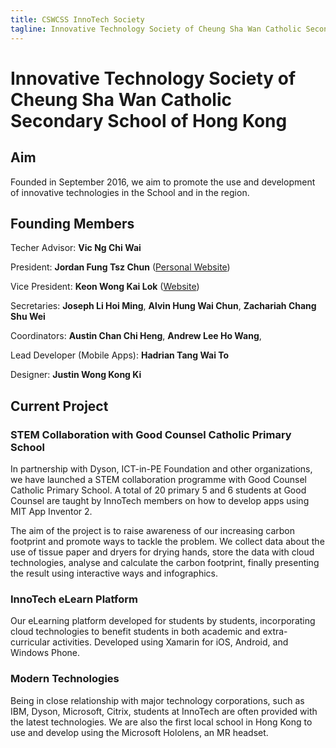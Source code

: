 ```yaml
---
title: CSWCSS InnoTech Society
tagline: Innovative Technology Society of Cheung Sha Wan Catholic Secondary School of Hong Kong.
---
```


# Innovative Technology Society of Cheung Sha Wan Catholic Secondary School of Hong Kong

## Aim

Founded in September 2016, we aim to promote the use and development of innovative technologies in the School and in the region.

## Founding Members

Techer Advisor: **Vic Ng Chi Wai**

President: **Jordan Fung Tsz Chun** ([Personal Website](http://www.jordanfung.com))

Vice President: **Keon Wong Kai Lok** ([Website](http://designheaven8.wixsite.com/lego-mania-official))

Secretaries: **Joseph Li Hoi Ming**, **Alvin Hung Wai Chun**, **Zachariah Chang Shu Wei**

Coordinators: **Austin Chan Chi Heng**, **Andrew Lee Ho Wang**, 

Lead Developer (Mobile Apps): **Hadrian Tang Wai To**

Designer: **Justin Wong Kong Ki**

## Current Project

### STEM Collaboration with Good Counsel Catholic Primary School

In partnership with Dyson, ICT-in-PE Foundation and other organizations, we have launched a STEM collaboration programme with Good Counsel Catholic Primary School. A total of 20 primary 5 and 6 students at Good Counsel are taught by InnoTech members on how to develop apps using MIT App Inventor 2. 

The aim of the project is to raise awareness of our increasing carbon footprint and promote ways to tackle the problem. We collect data about the use of tissue paper and dryers for drying hands, store the data with cloud technologies, analyse and calculate the carbon footprint, finally presenting the result using interactive ways and infographics.

### InnoTech eLearn Platform

Our eLearning platform developed for students by students, incorporating cloud technologies to benefit students in both academic and extra-curricular activities. Developed using Xamarin for iOS, Android, and Windows Phone.

### Modern Technologies

Being in close relationship with major technology corporations, such as IBM, Dyson, Microsoft, Citrix, students at InnoTech are often provided with the latest technologies. We are also the first local school in Hong Kong to use and develop using the Microsoft Hololens, an MR headset. 

